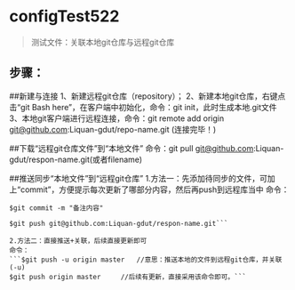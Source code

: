 # configTest522
>测试文件：关联本地git仓库与远程git仓库

步骤：
-------
##新建与连接
1、新建远程git仓库（repository）；
2、新建本地git仓库，右键点击“git Bash here”，在客户端中初始化，命令：git init，此时生成本地.git文件
3、本地git客户端进行远程连接，命令：git remote add origin git@github.com:Liquan-gdut/repo-name.git
(连接完毕！)

##下载“远程git仓库文件”到“本地文件”
命令：git pull git@github.com:Liquan-gdut/respon-name.git(或者filename)

##推送同步“本地文件”到“远程git仓库”
1.方法一：先添加待同步的文件，可加上“commit”，方便提示每次更新了哪部分内容，然后再push到远程库当中
命令：
```$git add filename
$git commit -m "备注内容"

$git push git@github.com:Liquan-gdut/respon-name.git```

2.方法二：直接推送+关联，后续直接更新即可
命令：
```$git push -u origin master   //意思：推送本地的文件到远程git仓库，并关联(-u)
$git push origin master     //后续有更新，直接采用该命令即可。```

